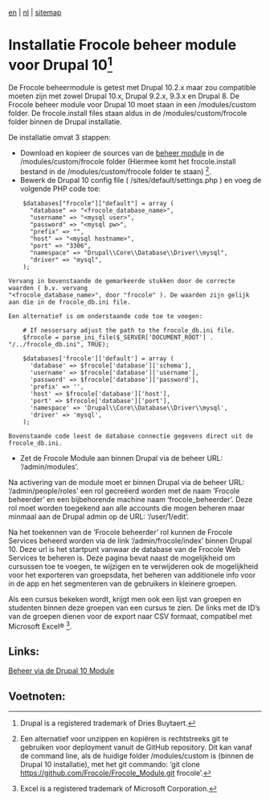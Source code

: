 [en](/en/frocole_install_module) | [nl](/nl/frocole_install_module) | [sitemap](/nl/sitemap)

# Installatie Frocole beheer module voor Drupal 10[^1]

De Frocole beheermodule is getest met Drupal 10.2.x maar zou compatible moeten zijn met zowel Drupal 10.x, Drupal 9.2.x, 9.3.x en Drupal 8. De Frocole beheer module voor Drupal 10 moet staan in een /modules/custom folder. De frocole.install files staan aldus in de /modules/custom/frocole folder binnen de Drupal installatie.

De installatie omvat 3 stappen:

- Download en kopieer de sources van de [beheer module](https://github.com/Frocole/Frocole_Module) in de /modules/custom/frocole folder (Hiermee komt het frocole.install bestand in de /modules/custom/frocole folder te staan) [^2].
- Bewerk de Drupal 10 config file ( /sites/default/settings.php ) en voeg de volgende PHP code toe:
```
    $databases["frocole"]["default"] = array (
      "database" => "<frocole_database_name>",
      "username" => "<mysql user>",
      "password" => "<mysql pw>",
      "prefix" => "",
      "host" => "<mysql hostname>",
      "port" => "3306",
      "namespace" => "Drupal\\Core\\Database\\Driver\\mysql",
      "driver" => "mysql",
    );
```
    Vervang in bovenstaande de gemarkeerde stukken door de correcte waarden ( b.v. vervang 
    "<frocole_database_name>", door "frocole" ). De waarden zijn gelijk aan die in de frocole_db.ini file.

    Een alternatief is om onderstaande code toe te voegen:
```
    # If nessersary adjust the path to the frocole_db.ini file.
    $frocole = parse_ini_file($_SERVER['DOCUMENT_ROOT'] . "/../frocole_db.ini", TRUE);

    $databases['frocole']['default'] = array (
      'database' => $frocole['database']['schema'],
      'username' => $frocole['database']['username'],
      'password' => $frocole['database']['password'],
      'prefix' => '',
      'host' => $frocole['database']['host'],
      'port' => $frocole['database']['port'],
      'namespace' => 'Drupal\\Core\\Database\\Driver\\mysql',
      'driver' => 'mysql',
    );
```
    Bovenstaande code leest de database connectie gegevens direct uit de frocole_db.ini.
- Zet de Frocole Module aan binnen Drupal via de beheer URL: ‘/admin/modules’.

Na activering van de module moet er binnen Drupal via de beheer URL: ‘/admin/people/roles’ een rol gecreëerd worden met de naam ‘Frocole beheerder’ en een bijbehorende machine naam ‘frocole_beheerder’. Deze rol moet worden toegekend aan alle accounts die mogen beheren maar minmaal aan de Drupal admin op de URL: ‘/user/1/edit’.

Na het toekennen van de ‘Frocole beheerder’ rol kunnen de Frocole Services beheerd worden via de link ‘/admin/frocole/index’ binnen Drupal 10. Deze url is het startpunt vanwaar de database van de Frocole Web Services te beheren is. Deze pagina bevat naast de mogelijkheid om cursussen toe te voegen, te wijzigen en te verwijderen ook de mogelijkheid voor het exporteren van groepsdata, het beheren van additionele info voor in de app en het segmenteren van de gebruikers in kleinere groepen.

Als een cursus bekeken wordt, krijgt men ook een lijst van groepen en studenten binnen deze groepen van een cursus te zien. De links met de ID’s van de groepen dienen voor de export naar CSV formaat, compatibel met Microsoft Excel® [^3].

## Links:
[Beheer via de Drupal 10 Module](frocole_beheer)

## Voetnoten:
[^1]: Drupal is a registered trademark of Dries Buytaert.
[^2]: Een alternatief voor unzippen en kopiëren is rechtstreeks git te gebruiken voor deployment vanuit de GitHub repository. Dit kan vanaf de command line, als de huidige folder /modules/custom is (binnen de Drupal 10 installatie), met het git commando: ‘git clone https://github.com/Frocole/Frocole_Module.git frocole’.
[^3]: Excel is a registered trademark of Microsoft Corporation.
